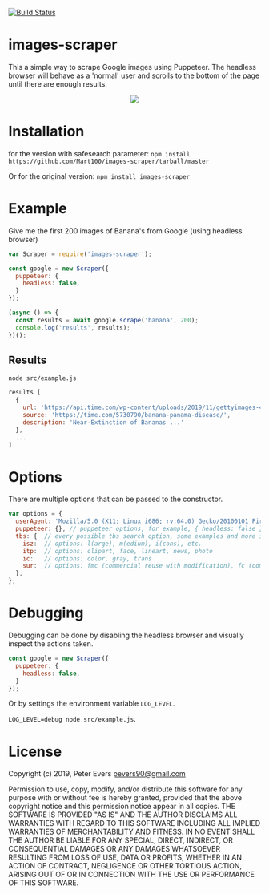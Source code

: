[![Build Status](https://travis-ci.com/pevers/images-scraper.svg?branch=master)](https://travis-ci.com/pevers/images-scraper)

# images-scraper

This a simple way to scrape Google images using Puppeteer. The headless browser will behave as a 'normal' user and scrolls to the bottom of the page until there are enough results.

<p align="center">
    <img src="https://media.giphy.com/media/WSqsRhuPWPTrYtXAiN/giphy.gif">
</p>

# Installation

for the version with safesearch parameter:
`npm install https://github.com/Mart100/images-scraper/tarball/master` 

Or for the original version:
`npm install images-scraper`

# Example

Give me the first 200 images of Banana's from Google (using headless browser)

```js
var Scraper = require('images-scraper');

const google = new Scraper({
  puppeteer: {
    headless: false,
  }
});

(async () => {
  const results = await google.scrape('banana', 200);
  console.log('results', results);
})();
```

## Results
`node src/example.js`

```js
results [
  {
    url: 'https://api.time.com/wp-content/uploads/2019/11/gettyimages-459761948.jpg?quality=85&crop=0px%2C74px%2C1024px%2C536px&resize=1200%2C628&strip',
    source: 'https://time.com/5730790/banana-panama-disease/',
    description: 'Near-Extinction of Bananas ...'
  },
  ...
]
```


# Options

There are multiple options that can be passed to the constructor.

```js
var options = {
  userAgent: 'Mozilla/5.0 (X11; Linux i686; rv:64.0) Gecko/20100101 Firefox/64.0', // the user agent
  puppeteer: {}, // puppeteer options, for example, { headless: false }
  tbs: {  // every possible tbs search option, some examples and more info: http://jwebnet.net/advancedgooglesearch.html
    isz:  // options: l(arge), m(edium), i(cons), etc.
    itp:  // options: clipart, face, lineart, news, photo
    ic:   // options: color, gray, trans
    sur:  // options: fmc (commercial reuse with modification), fc (commercial reuse), fm (noncommercial reuse with modification), f (noncommercial reuse)
  }, 
};
```

# Debugging
Debugging can be done by disabling the headless browser and visually inspect the actions taken.

```js
const google = new Scraper({
  puppeteer: {
    headless: false,
  }
});
```

Or by settings the environment variable `LOG_LEVEL`.

`LOG_LEVEL=debug node src/example.js`.

# License

Copyright (c) 2019, Peter Evers <pevers90@gmail.com>

Permission to use, copy, modify, and/or distribute this software for any purpose with or without fee is hereby granted, provided that the above copyright notice and this permission notice appear in all copies.
THE SOFTWARE IS PROVIDED "AS IS" AND THE AUTHOR DISCLAIMS ALL WARRANTIES WITH REGARD TO THIS SOFTWARE INCLUDING ALL IMPLIED WARRANTIES OF MERCHANTABILITY AND FITNESS. IN NO EVENT SHALL THE AUTHOR BE LIABLE FOR ANY SPECIAL, DIRECT, INDIRECT, OR CONSEQUENTIAL DAMAGES OR ANY DAMAGES WHATSOEVER RESULTING FROM LOSS OF USE, DATA OR PROFITS, WHETHER IN AN ACTION OF CONTRACT, NEGLIGENCE OR OTHER TORTIOUS ACTION, ARISING OUT OF OR IN CONNECTION WITH THE USE OR PERFORMANCE OF THIS SOFTWARE.
